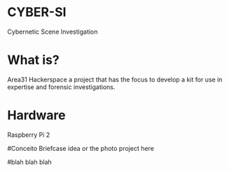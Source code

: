 # CYBER-SI
Cybernetic Scene Investigation

# What is?
Area31 Hackerspace a project that has the focus to develop a kit for use in expertise and forensic investigations.

# Hardware
Raspberry Pi 2

#Conceito
Briefcase idea or the photo project here

#blah blah blah
